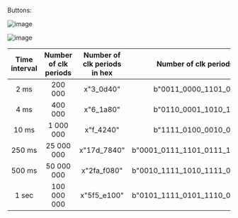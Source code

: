 Buttons:

![image](https://user-images.githubusercontent.com/99534053/159652476-79d0e089-79c8-4529-8303-a290bbb149fa.png)


![image](https://user-images.githubusercontent.com/99534053/159339949-ea72cd7d-82a4-4019-b14a-51d74a1fdfb6.png)



| **Time interval** | **Number of clk periods** | **Number of clk periods in hex** | **Number of clk periods in binary** | 
| :-: | :-: | :-: | :-: | 
| 2 ms | 200 000 | x"3_0d40" | b"0011_0000_1101_0100_0000" |
| 4 ms | 400 000 | x"6_1a80" | b"0110_0001_1010_1000_0000" | 
| 10 ms | 1 000 000 | x"f_4240" | b"1111_0100_0010_0100_0000" |
| 250 ms | 25 000 000 | x"17d_7840" | b"0001_0111_1101_0111_1000_0100_0000" |
| 500 ms | 50 000 000 | x"2fa_f080" | b"0010_1111_1010_1111_0000_1000_0000" |
| 1 sec | 100 000 000 | x"5f5_e100" | b"0101_1111_0101_1110_0001_0000_0000" |


